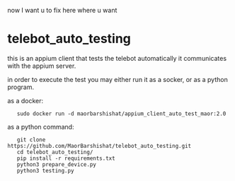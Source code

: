 now I want u to fix here where u want

# telebot_auto_testing
this is an appium client that tests the telebot automatically
it communicates with the appium server.

in order to execute the test you may either run it as a socker, or as a python program.

as a docker:
```
   sudo docker run -d maorbarshishat/appium_client_auto_test_maor:2.0
```

as a python command:
 ```
    git clone https://github.com/MaorBarshishat/telebot_auto_testing.git
    cd telebot_auto_testing/
    pip install -r requirements.txt
    python3 prepare_device.py
    python3 testing.py
```
